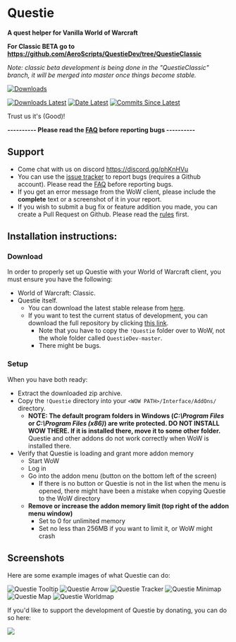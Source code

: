 # Questie

**A quest helper for Vanilla World of Warcraft**

**For Classic BETA go to https://github.com/AeroScripts/QuestieDev/tree/QuestieClassic**

*Note: classic beta development is being done in the "QuestieClassic" branch, it will be merged into master once things become stable.*

[![Downloads](https://img.shields.io/github/downloads/AeroScripts/QuestieDev/total.svg)](https://github.com/AeroScripts/QuestieDev/releases/)

[![Downloads Latest](https://img.shields.io/github/downloads/AeroScripts/QuestieDev/v3.7.1/total.svg)](https://github.com/AeroScripts/QuestieDev/releases/latest)
[![Date Latest](https://img.shields.io/github/release-date/AeroScripts/QuestieDev.svg)](https://github.com/AeroScripts/QuestieDev/releases/latest)
[![Commits Since Latest](https://img.shields.io/github/commits-since/AeroScripts/QuestieDev/latest.svg)](https://github.com/AeroScripts/QuestieDev/commits/master)

 Trust us it's (Good)!

**---------- Please read the [FAQ](FAQ.md) before reporting bugs ----------**

## Support

- Come chat with us on discord https://discord.gg/phKnHVu
- You can use the [issue tracker](https://github.com/AeroScripts/QuestieDev/issues) to report bugs (requires a Github account). Please read the [FAQ](FAQ.md) before reporting bugs.
- If you get an error message from the WoW client, please include the **complete** text or a screenshot of it in your report.
- If you wish to submit a bug fix or feature addition you made, you can create a Pull Request on Github. Please read the [rules](https://github.com/AeroScripts/QuestieDev/wiki/Pull-Request-Rules) first.

## Installation instructions:

### Download

In order to properly set up Questie with your World of Warcraft client, you must ensure you have the following:

* World of Warcraft: Classic.
* Questie itself.
  * You can download the latest stable release from [here](https://github.com/AeroScripts/QuestieDev/releases/latest).
  * If you want to test the current status of development, you can download the full repository by clicking [this link](https://github.com/AeroScripts/QuestieDev/archive/master.zip).
    * Note that you have to copy the `!Questie` folder over to WoW, not the whole folder called `QuestieDev-master`.
    * There might be bugs.

### Setup

When you have both ready:

 - Extract the downloaded zip archive.
 - Copy the `!Questie` directory into your `<WOW PATH>/Interface/AddOns/` directory.
    * **NOTE: The default program folders in Windows (*C:\Program Files* or *C:\Program Files (x86)*) are write protected. DO NOT INSTALL WOW THERE. If it is installed there, move it to some other folder.** Questie and other addons do not work correctly when WoW is installed there.
 - Verify that Questie is loading and grant more addon memory
    - Start WoW
    - Log in
    - Go into the addon menu (button on the bottom left of the screen)
        - If there is no button or Questie is not in the list when the menu is opened, there might have been a mistake when copying Questie to the WoW directory
    - **Remove or increase the addon memory limit (top right of the addon menu window)**
        - Set to 0 for unlimited memory
        - Set no less than 256MB if you want to limit it, or WoW might crash

## Screenshots
Here are some example images of what Questie can do:

<img src="http://i.imgur.com/iYna778.png" alt="Questie Tooltip"/>

<img src="http://i.imgur.com/oRoWMvQ.jpg" alt="Questie Arrow"/>

<img src="http://i.imgur.com/NHiBRKd.jpg" alt="Questie Tracker"/>

<img src="http://i.imgur.com/I49Saph.png" alt="Questie Minimap"/>

<img src="http://i.imgur.com/tpjeodc.png" alt="Questie Map"/>

<img src="http://i.imgur.com/1fPc5qQ.jpg" alt="Questie Worldmap"/>



If you'd like to support the development of Questie by donating, you can do so here:


<a href='https://www.paypal.com/cgi-bin/webscr?cmd=_donations&business=aero1861%40gmail%2ecom&lc=CA&item_name=Questie%20Devs&currency_code=USD&bn=PP%2dDonationsBF%3abtn_donate_LG%2egif%3aNonHosted'><img src="https://www.paypalobjects.com/en_US/i/btn/btn_donate_LG.gif"/></a>
